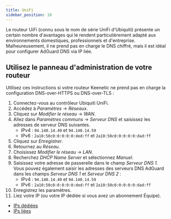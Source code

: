 ```yaml
---
title: UniFi
sidebar_position: 10
---
```


Le routeur UiFi (connu sous le nom de série UniFi d'Ubiquiti) présente un certain nombre d'avantages qui le rendent particulièrement adapté aux environnements domestiques, professionnels et d'entreprise. Malheureusement, il ne prend pas en charge le DNS chiffré, mais il est idéal pour configurer AdGuard DNS via IP liée.

## Utilisez le panneau d'administration de votre routeur

Utilisez ces instructions si votre routeur Keenetic ne prend pas en charge la configuration DNS-over-HTTPS ou DNS-over-TLS :

1. Connectez-vous au contrôleur Ubiquiti UniFi.
2. Accédez à _Paramètres_ → _Réseaux_.
3. Cliquez sur _Modifier le réseau_ → _WAN_.
4. Allez dans _Paramètres communs_ → _Serveur DNS_ et saisissez les adresses de serveur DNS suivantes.
   - IPv4 : `94.140.14.49` et `94.140.14.59`
   - IPv6 : `2a10:50c0:0:0:0:0:ded:ff` et `2a10:50c0:0:0:0:0:dad:ff`
5. Cliquez sur _Enregistrer_.
6. Retournez au _Réseau_.
7. Choisissez _Modifier le réseau_ → _LAN_.
8. Recherchez _DHCP Name Server_ et sélectionnez _Manuel_.
9. Saisissez votre adresse de passerelle dans le champ _Serveur DNS 1_. Vous pouvez également saisir les adresses des serveurs DNS AdGuard dans les champs _Serveur DNS 1_ et _Serveur DNS 2_ :
   - IPv4 : `94.140.14.49` et `94.140.14.59`
   - IPv6 : `2a10:50c0:0:0:0:0:ded:ff` et `2a10:50c0:0:0:0:0:dad:ff`
10. Enregistrez les paramètres.
11. Liez votre IP (ou votre IP dédiée si vous avez un abonnement Équipe).

- [IPs dédiées](private-dns/connect-devices/other-options/dedicated-ip.md)
- [IPs liées](private-dns/connect-devices/other-options/linked-ip.md)
